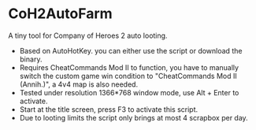 # CoH2AutoFarm
A tiny tool for Company of Heroes 2 auto looting.
 - Based on AutoHotKey. you can either use the script or download the binary.
 - Requires CheatCommands Mod II to function, you have to manually switch the
custom game win condition to "CheatCommands Mod II (Annih.)", a 4v4 map is also
needed.
 - Tested under resolution 1366\*768 window mode, use Alt + Enter to activate.
 - Start at the title screen, press F3 to activate this script.
 - Due to looting limits the script only brings at most 4 scrapbox per day.
